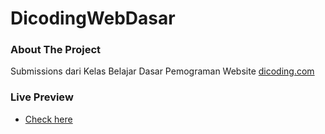# DicodingWebDasar
 
### About The Project
Submissions dari Kelas Belajar Dasar Pemograman Website [dicoding.com](https://dicoding.com/)

### Live Preview
- [Check here](samunee-dicoding-web-dasar.vercel.app)
